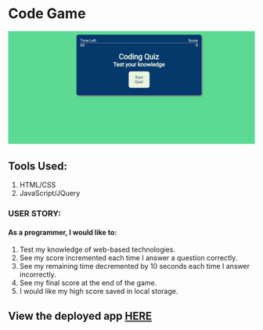 # Code Game

![](./codeGame.gif)

## Tools Used:
1. HTML/CSS
2. JavaScript/JQuery
### USER STORY:

#### As a programmer, I would like to:
1. Test my knowledge of web-based technologies.
2. See my score incremented each time I answer a question correctly.
2. See my remaining time decremented by 10 seconds each time I answer incorrectly.
3. See my final score at the end of the game.
4. I would like my high score saved in local storage.

## View the deployed app [HERE](https://nich-o-las.github.io/code_game/)
